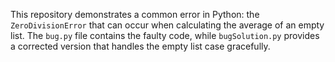This repository demonstrates a common error in Python: the `ZeroDivisionError` that can occur when calculating the average of an empty list. The `bug.py` file contains the faulty code, while `bugSolution.py` provides a corrected version that handles the empty list case gracefully.